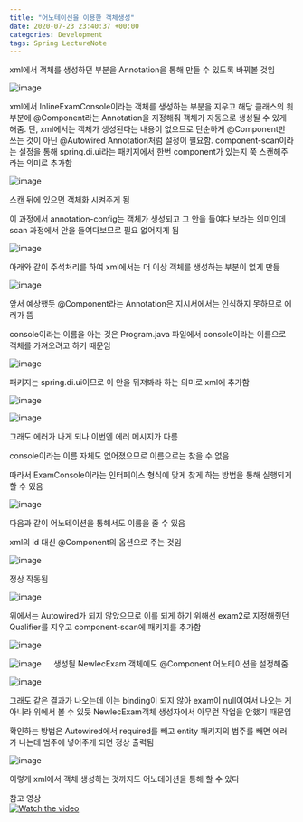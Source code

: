 ```yaml
---
title: "어노테이션을 이용한 객체생성"
date: 2020-07-23 23:40:37 +00:00
categories: Development
tags: Spring LectureNote
---
```


xml에서 객체를 생성하던 부분을 Annotation을 통해 만들 수 있도록 바꿔볼 것임

![image](https://user-images.githubusercontent.com/24868649/88300962-0d6b7000-cd3f-11ea-9f06-542abd5eb360.png)

xml에서 InlineExamConsole이라는 객체를 생성하는 부분을 지우고 해당 클래스의 윗부분에 @Component라는 Annotation을 지정해줘 객체가 자동으로 생성될 수 있게 해줌. 단, xml에서는 객체가 생성된다는 내용이 없으므로 단순하게 @Component만 쓰는 것이 아닌 @Autowired Annotation처럼 설정이 필요함. component-scan이라는 설정을 통해 spring.di.ui라는 패키지에서 한번 component가 있는지 쭉 스캔해주라는 의미로 추가함

![image](https://user-images.githubusercontent.com/24868649/88300929-02b0db00-cd3f-11ea-9e41-b24bcb07621a.png)

스캔 뒤에 있으면 객체화 시켜주게 됨

이 과정에서 annotation-config는 객체가 생성되고 그 안을 들여다 보라는 의미인데 scan 과정에서 안을 들여다보므로 필요 없어지게 됨

![image](https://user-images.githubusercontent.com/24868649/88300903-fb89cd00-cd3e-11ea-8925-7dd32b91f3ac.png)

아래와 같이 주석처리를 하여 xml에서는 더 이상 객체를 생성하는 부분이 없게 만듦

![image](https://user-images.githubusercontent.com/24868649/88300884-f4fb5580-cd3e-11ea-99a2-de69db5ef380.png)

앞서 예상했듯 @Component라는 Annotation은 지시서에서는 인식하지 못하므로 에러가 뜸

console이라는 이름을 아는 것은 Program.java 파일에서 console이라는 이름으로 객체를 가져오려고 하기 때문임

![image](https://user-images.githubusercontent.com/24868649/88300857-eca31a80-cd3e-11ea-8063-2a1ae5819d8e.png)

패키지는 spring.di.ui이므로 이 안을 뒤져봐라 하는 의미로 xml에 추가함

![image](https://user-images.githubusercontent.com/24868649/88300784-d5642d00-cd3e-11ea-8e48-636206c9b87a.png)

![image](https://user-images.githubusercontent.com/24868649/88300778-d301d300-cd3e-11ea-8c2a-41bda9962103.png)

그래도 에러가 나게 되나 이번엔 에러 메시지가 다름

console이라는 이름 자체도 없어졌으므로 이름으로는 찾을 수 없음

따라서 ExamConsole이라는 인터페이스 형식에 맞게 찾게 하는 방법을 통해 실행되게 할 수 있음

![image](https://user-images.githubusercontent.com/24868649/88300748-caa99800-cd3e-11ea-8d08-ac3d3ac0aa58.png)

다음과 같이 어노테이션을 통해서도 이름을 줄 수 있음

xml의 id 대신 @Component의 옵션으로 주는 것임

![image](https://user-images.githubusercontent.com/24868649/88300619-a77ee880-cd3e-11ea-8235-7bf3f09461ea.png)

정상 작동됨

![image](https://user-images.githubusercontent.com/24868649/88300604-a352cb00-cd3e-11ea-8e33-82126574b0c2.png)

위에서는 Autowired가 되지 않았으므로 이를 되게 하기 위해선 exam2로 지정해줬던 Qualifier를 지우고 component-scan에 패키지를 추가함

![image](https://user-images.githubusercontent.com/24868649/88300584-9afa9000-cd3e-11ea-8b8c-bf1cf68da76a.png)

![image](https://user-images.githubusercontent.com/24868649/88300580-9930cc80-cd3e-11ea-93df-91393fb8bc36.png)
 
생성될 NewlecExam 객체에도 @Component 어노테이션을 설정해줌

![image](https://user-images.githubusercontent.com/24868649/88300567-9504af00-cd3e-11ea-8dcf-8e2b731204e4.png)

그래도 같은 결과가 나오는데 이는 binding이 되지 않아 exam이 null이여서 나오는 게 아니라 위에서 볼 수 있듯 NewlecExam객체 생성자에서 아무런 작업을 안했기 때문임

확인하는 방법은 Autowired에서 required를 빼고 entity 패키지의 범주를 빼면 에러가 나는데 범주에 넣어주게 되면 정상 출력됨

![image](https://user-images.githubusercontent.com/24868649/88300541-8d450a80-cd3e-11ea-9a1b-555b31f80a21.png)

이렇게 xml에서 객체 생성하는 것까지도 어노테이션을 통해 할 수 있다

참고 영상  
[![Watch the video](https://img.youtube.com/vi/DNrkw3pAsAM/hqdefault.jpg)](https://youtu.be/DNrkw3pAsAM)
